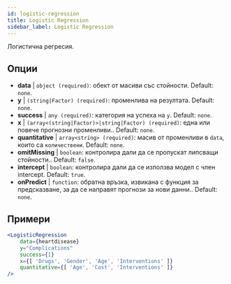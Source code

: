 ```yaml
---
id: logistic-regression
title: Logistic Regression
sidebar_label: Logistic Regression
---
```


Логистична регресия.

## Опции

* __data__ | `object (required)`: обект от масиви със стойности. Default: `none`.
* __y__ | `(string|Factor) (required)`: променлива на резултата. Default: `none`.
* __success__ | `any (required)`: категория на успеха на `y`. Default: `none`.
* __x__ | `(array<(string|Factor)>|string|Factor) (required)`: една или повече прогнозни променливи.. Default: `none`.
* __quantitative__ | `array<string> (required)`: масив от променливи в `data`, които са `количествени`. Default: `none`.
* __omitMissing__ | `boolean`: контролира дали да се пропускат липсващи стойности.. Default: `false`.
* __intercept__ | `boolean`: контролира дали да се използва модел с член intercept. Default: `true`.
* __onPredict__ | `function`: обратна връзка, извикана с функция за предсказване, за да се направят прогнози за нови данни.. Default: `none`.


## Примери

```jsx live
<LogisticRegression 
    data={heartdisease} 
    y="Complications"
    success={1}
    x={[ 'Drugs', 'Gender', 'Age', 'Interventions' ]}
    quantitative={[ 'Age', 'Cost', 'Interventions' ]}
/>
```

